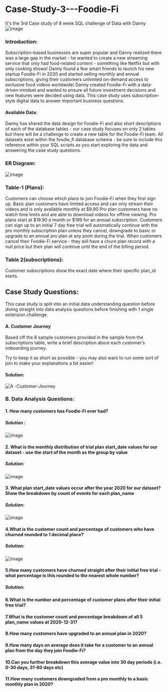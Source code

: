 # Case-Study-3---Foodie-Fi
It's the 3rd Case study of 8 week SQL challenge of Data with Danny
![image](https://github.com/mausumi45/Case-Study-3---Foodie-Fi/assets/98810351/00b67ec7-e4ef-499f-9436-67fbf9f661b8)
### Introduction:
Subscription-based businesses are super popular and Danny realized there was a large gap in the market - he wanted to create a new streaming service that only had food-related content - something like Netflix but with only cooking shows! 
Danny found a few smart friends to launch his new startup Foodie-Fi in 2020 and started selling monthly and annual subscriptions, giving their customers unlimited on-demand access to exclusive food videos worldwide!
Danny created Foodie-Fi with a data-driven mindset and wanted to ensure all future investment decisions and new features were decided using data. This case study uses subscription-style digital data to answer important business questions.

#### Available Data:
Danny has shared the data design for Foodie-Fi and also short descriptions of each of the database tables - our case study focuses on only 2 tables but there will be a challenge to create a new table for the Foodie-Fi team.
All datasets exist within the foodie_fi database schema - be sure to include this reference within your SQL scripts as you start exploring the data and answering the case study questions.

### ER Diagram:
![image](https://github.com/mausumi45/Case-Study-3---Foodie-Fi/assets/98810351/b5c7fa9b-1a33-43e7-b8c0-bc7eb172c69e)

### Table-1 (Plans):
Customers can choose which plans to join Foodie-Fi when they first sign up.
Basic plan customers have limited access and can only stream their videos and is only available monthly at $9.90
Pro plan customers have no watch time limits and are able to download videos for offline viewing. Pro plans start at $19.90 a month or $199 for an annual subscription.
Customers can sign up to an initial 7 day free trial will automatically continue with the pro monthly subscription plan unless they cancel, downgrade to basic or upgrade to an annual pro plan at any point during the trial.
When customers cancel their Foodie-Fi service - they will have a churn plan record with a null price but their plan will continue until the end of the billing period.

### Table 2(subscriptions):
Customer subscriptions show the exact date where their specific plan_id starts.

## Case Study Questions:
This case study is split into an initial data understanding question before diving straight into data analysis questions before finishing with 1 single extension challenge.

#### A. Customer Journey
Based off the 8 sample customers provided in the sample from the subscriptions table, write a brief description about each customer’s onboarding journey.

Try to keep it as short as possible - you may also want to run some sort of join to make your explanations a bit easier!
#### Solution:
![A -Customer-Journey](https://github.com/mausumi45/Case-Study-3---Foodie-Fi/assets/98810351/615d5221-ffa6-434d-9b2a-a3576714d8aa)

### B. Data Analysis Questions:
#### 1. How many customers has Foodie-Fi ever had?
##### Solution :
![image](https://github.com/mausumi45/Case-Study-3---Foodie-Fi/assets/98810351/d95e7287-3514-40d9-8044-1c1067865632)
#### 2. What is the monthly distribution of trial plan start_date values for our dataset - use the start of the month as the group by value
##### Solution:
![image](https://github.com/mausumi45/Case-Study-3---Foodie-Fi/assets/98810351/d729f016-22f4-413e-8ed7-6c0019c70b8f)

#### 3. What plan start_date values occur after the year 2020 for our dataset? Show the breakdown by count of events for each plan_name
##### Solution:
![image](https://github.com/mausumi45/Case-Study-3---Foodie-Fi/assets/98810351/fad27d1a-a305-47a4-848a-c430358dcc64)
#### 4.What is the customer count and percentage of customers who have churned rounded to 1 decimal place?
##### Solution:
![image](https://github.com/mausumi45/Case-Study-3---Foodie-Fi/assets/98810351/0d59e21a-06d6-4111-b6ca-bfddae319660)

#### 5.How many customers have churned straight after their initial free trial - what percentage is this rounded to the nearest whole number?
##### Solution:

#### 6.What is the number and percentage of customer plans after their initial free trial?

#### 7.What is the customer count and percentage breakdown of all 5 plan_name values at 2020-12-31?

#### 8.How many customers have upgraded to an annual plan in 2020?

#### 9.How many days on average does it take for a customer to an annual plan from the day they join Foodie-Fi?

#### 10.Can you further breakdown this average value into 30 day periods (i.e. 0-30 days, 31-60 days etc)

#### 11.How many customers downgraded from a pro monthly to a basic monthly plan in 2020?
